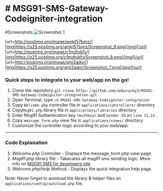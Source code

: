 # # MSG91-SMS-Gateway-Codeigniter-integration

#Screenshots
![Screenshot 1](https://s25.postimg.org/amkt57bmz/Screenshot_9.png)

[url=http://postimg.org/image/amkt57bmz/][img]https://s25.postimg.org/amkt57bmz/Screenshot_9.png[/img][/url]
[url=http://postimg.org/image/c1mdtxkfv/][img]https://s25.postimg.org/c1mdtxkfv/Screenshot_8.png[/img][/url]
[url=http://postimg.org/image/gnii2ador/][img]https://s25.postimg.org/gnii2ador/Screenshot_7.png[/img][/url]

<h3>Quick steps to integrate to your web/app on the go!</h3>
<ol>
	<li> Clone the repository <code>git clone https://github.com/anburocky3/MSG91-SMS-Gateway-Codeigniter-integration.git</code> </li>
	<li> Open Terminal, type <code>cd MSG91-SMS-Gateway-Codeigniter-integration</code> </li>
	<li> Copy <code>Welcome.php</code> controller file in <code>applications/controllers/</code> directory</li>
	<li> Copy<code>Msg91.php</code> library file in <code>applications/libraries</code> directory</li>
	<li> Enter Msg91 Authentication key <code>(Authkey)</code> and <code>Sender ID</code> on <code>line 11,12</code></li>
	<li> Copy <code>message_form.php</code> view file in <code>applications/views/</code> directory</li>
	<li> Customize the controller logic according to your web/app. </li>

</ol>	
<hr>
<h3><strong>Code Explanation</strong></h3>
<ol>
	<li><em>Welcome.php</em> Controller - Displays the message_form.php view page.</li>
	<li><em>Msg91.php</em> library file -  Takecares all msg91 sms sending logic. More info on <a href="https://msg91.com/sms-for-developers" target="_blank">MSG91 SMS for developers site</a></li>
	<li><em>Welcome.php/help</em> Method - Displays the quick integration help page.</li>
</ol>

<p class="mt5">Note: Never forget to autoload the library & helper files on <code>applications/config/autoload.php</code> file.</p>
